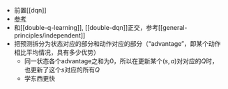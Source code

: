 - 前置[[dqn]]
- [参考](https://zhuanlan.zhihu.com/p/110807201)
- 和[[double-q-learning]], [[double-dqn]]正交，参考[[general-principles/independent]]
- 把预测拆分为状态对应的部分和动作对应的部分（“advantage”，即某个动作相比平均情况，具有多少优势）
  - 同一状态各个advantage之和为0，所以在更新某个$(s,a)$对对应的$Q$时，也更新了这个$s$对应的所有$Q$
  - 学东西更快